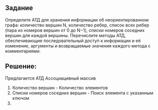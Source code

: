## Задание
Определите АТД для хранения информации об неориентированном графа: количество вершин N, количество ребер, список всех ребер (пара из номеров вершин от 0 до N−1), списки номеров соседних вершин для каждой вершины. Перечислите методы АТД, обеспечивающие последовательный доступ к информации и её изменение, аргументы и возвращаемые значения каждого метода с комментариями.

## Решение:
Предлагается АТД Ассоциацивный массив
1. Количество вершин - Количество элементов
2. Списки номеров соседних вершин - Поиск элемента с указанным ключом
3. 
